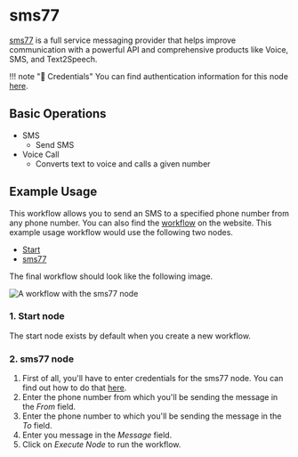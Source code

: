# sms77

[sms77](https://www.sms77.io/) is a full service messaging provider that helps improve communication with a powerful API and comprehensive products like Voice, SMS, and Text2Speech.

!!! note "🔑 Credentials"
    You can find authentication information for this node [here](/workflow/integrations/credentials/sms77/).


## Basic Operations

* SMS
    * Send SMS
* Voice Call
    * Converts text to voice and calls a given number

## Example Usage

This workflow allows you to send an SMS to a specified phone number from any phone number. You can also find the [workflow](https://WF².io/workflows/469) on the website. This example usage workflow would use the following two nodes.
- [Start](/workflow/integrations/core-nodes/workflow-nodes-base.start/)
- [sms77]()

The final workflow should look like the following image.

![A workflow with the sms77 node](/_images/integrations/nodes/sms77/workflow.png)

### 1. Start node

The start node exists by default when you create a new workflow.

### 2. sms77 node

1. First of all, you'll have to enter credentials for the sms77 node. You can find out how to do that [here](/workflow/integrations/credentials/sms77/).
2. Enter the phone number from which you'll be sending the message in the *From* field.
3. Enter the phone number to which you'll be sending the message in the *To* field.
4. Enter you message in the *Message* field.
5. Click on *Execute Node* to run the workflow.
